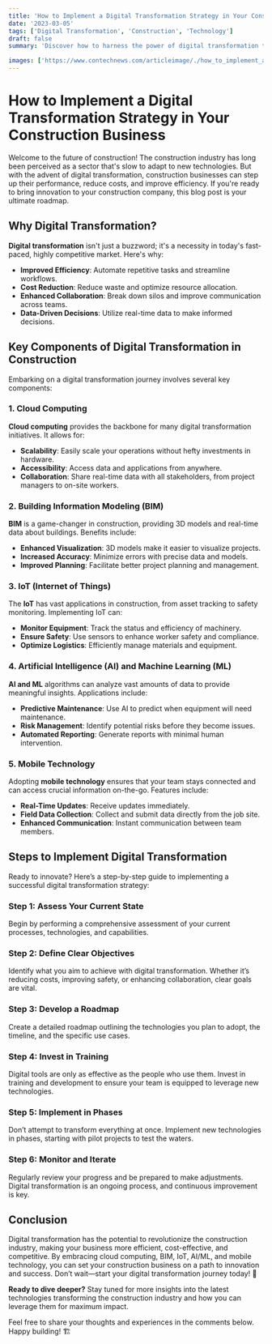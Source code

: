 ```yaml
---
title: 'How to Implement a Digital Transformation Strategy in Your Construction Business'
date: '2023-03-05'
tags: ['Digital Transformation', 'Construction', 'Technology']
draft: false
summary: 'Discover how to harness the power of digital transformation to elevate your construction business, streamline operations, and increase profitability.'

images: ['https://www.contechnews.com/articleimage/./how_to_implement_a_digital_transformation_strategy_in_your_construction_business.webp']
---
```


# How to Implement a Digital Transformation Strategy in Your Construction Business

Welcome to the future of construction! The construction industry has long been perceived as a sector that's slow to adapt to new technologies. But with the advent of digital transformation, construction businesses can step up their performance, reduce costs, and improve efficiency. If you're ready to bring innovation to your construction company, this blog post is your ultimate roadmap.

## Why Digital Transformation?

**Digital transformation** isn't just a buzzword; it's a necessity in today's fast-paced, highly competitive market. Here's why:

- **Improved Efficiency**: Automate repetitive tasks and streamline workflows.
- **Cost Reduction**: Reduce waste and optimize resource allocation.
- **Enhanced Collaboration**: Break down silos and improve communication across teams.
- **Data-Driven Decisions**: Utilize real-time data to make informed decisions.

## Key Components of Digital Transformation in Construction

Embarking on a digital transformation journey involves several key components:

### 1. **Cloud Computing**

**Cloud computing** provides the backbone for many digital transformation initiatives. It allows for:

- **Scalability**: Easily scale your operations without hefty investments in hardware.
- **Accessibility**: Access data and applications from anywhere.
- **Collaboration**: Share real-time data with all stakeholders, from project managers to on-site workers.

### 2. **Building Information Modeling (BIM)**

**BIM** is a game-changer in construction, providing 3D models and real-time data about buildings. Benefits include:

- **Enhanced Visualization**: 3D models make it easier to visualize projects.
- **Increased Accuracy**: Minimize errors with precise data and models.
- **Improved Planning**: Facilitate better project planning and management.

### 3. **IoT (Internet of Things)**

The **IoT** has vast applications in construction, from asset tracking to safety monitoring. Implementing IoT can:

- **Monitor Equipment**: Track the status and efficiency of machinery.
- **Ensure Safety**: Use sensors to enhance worker safety and compliance.
- **Optimize Logistics**: Efficiently manage materials and equipment.

### 4. **Artificial Intelligence (AI) and Machine Learning (ML)**

**AI and ML** algorithms can analyze vast amounts of data to provide meaningful insights. Applications include:

- **Predictive Maintenance**: Use AI to predict when equipment will need maintenance.
- **Risk Management**: Identify potential risks before they become issues.
- **Automated Reporting**: Generate reports with minimal human intervention.

### 5. **Mobile Technology**

Adopting **mobile technology** ensures that your team stays connected and can access crucial information on-the-go. Features include:

- **Real-Time Updates**: Receive updates immediately.
- **Field Data Collection**: Collect and submit data directly from the job site.
- **Enhanced Communication**: Instant communication between team members.

## Steps to Implement Digital Transformation

Ready to innovate? Here’s a step-by-step guide to implementing a successful digital transformation strategy:

### Step 1: **Assess Your Current State**

Begin by performing a comprehensive assessment of your current processes, technologies, and capabilities.

### Step 2: **Define Clear Objectives**

Identify what you aim to achieve with digital transformation. Whether it’s reducing costs, improving safety, or enhancing collaboration, clear goals are vital.

### Step 3: **Develop a Roadmap**

Create a detailed roadmap outlining the technologies you plan to adopt, the timeline, and the specific use cases.

### Step 4: **Invest in Training**

Digital tools are only as effective as the people who use them. Invest in training and development to ensure your team is equipped to leverage new technologies.

### Step 5: **Implement in Phases**

Don’t attempt to transform everything at once. Implement new technologies in phases, starting with pilot projects to test the waters.

### Step 6: **Monitor and Iterate**

Regularly review your progress and be prepared to make adjustments. Digital transformation is an ongoing process, and continuous improvement is key.

## Conclusion

Digital transformation has the potential to revolutionize the construction industry, making your business more efficient, cost-effective, and competitive. By embracing cloud computing, BIM, IoT, AI/ML, and mobile technology, you can set your construction business on a path to innovation and success. Don’t wait—start your digital transformation journey today! 🚀

**Ready to dive deeper?** Stay tuned for more insights into the latest technologies transforming the construction industry and how you can leverage them for maximum impact.

Feel free to share your thoughts and experiences in the comments below. Happy building! 🏗️